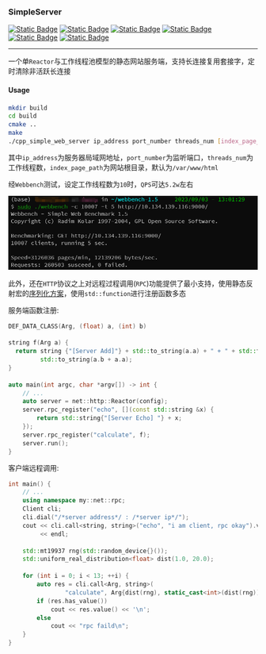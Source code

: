 ###  SimpleServer 

[![Static Badge](https://img.shields.io/badge/license-MIT-blue?logo=git&logoColor=%20)]() [![Static Badge](https://img.shields.io/badge/C%2B%2B-17-green?logo=cplusplus&logoColor=blue)]() [![Static Badge](https://img.shields.io/badge/cmake-3.22%2B-green?logo=cmake&logoColor=deepskyblue)]() [![Static Badge](https://img.shields.io/badge/compiler-gcc11.3%2B-green?logo=compilerexplorer)]()  [![Static Badge](https://img.shields.io/badge/Linux-18.04%20LTS-green?logo=linux&logoColor=%20)]() [![Static Badge](https://img.shields.io/badge/github-fmt10.1.0-blue?logo=github&logoColor=%20&link=https%3A%2F%2Fgithub.com%2Ffmtlib%2Ffmt)](https://github.com/fmtlib/fmt)

---


一个单`Reactor`与工作线程池模型的静态网站服务端，支持长连接复用套接字，定时清除非活跃长连接



#### Usage 

```bash
mkdir build
cd build 
cmake .. 
make 
./cpp_simple_web_server ip_address port_number threads_num [index_page_path]
```

其中`ip_address`为服务器局域网地址，`port_number`为监听端口，`threads_num`为工作线程数，`index_page_path`为网站根目录，默认为`/var/www/html`

经`Webbench`测试，设定工作线程数为`10`时，`QPS`可达`5.2w`左右

![](https://raw.githubusercontent.com/zixfy/imageshack2023/main/img/e4b632288a76913c9e90adf94f60dca.png)

此外，还在`HTTP`协议之上对远程过程调用(`RPC`)功能提供了最小支持，使用静态反射宏的[序列化方案](https://github.com/zixfy/MyJson)，使用`std::function`进行注册函数多态

服务端函数注册:

```c++
DEF_DATA_CLASS(Arg, (float) a, (int) b)

string f(Arg a) {
  return string {"[Server Add]"} + std::to_string(a.a) + " + " + std::to_string(a.b) + " = " +
         std::to_string(a.b + a.a);
}

auto main(int argc, char *argv[]) -> int {
    // ...
    auto server = net::http::Reactor(config);
    server.rpc_register("echo", [](const std::string &x) {
        return std::string{"[Server Echo] "} + x;
    });
    server.rpc_register("calculate", f);
    server.run();
}
```

客户端远程调用:

```c++
int main() {
    // ...
    using namespace my::net::rpc; 
    Client cli;
    cli.dial("/*server address*/ : /*server ip*/");
    cout << cli.call<string, string>("echo", "i am client, rpc okay").value()
         << endl;

    std::mt19937 rng(std::random_device{}());
    std::uniform_real_distribution<float> dist(1.0, 20.0);

    for (int i = 0; i < 13; ++i) {
        auto res = cli.call<Arg, string>(
                "calculate", Arg{dist(rng), static_cast<int>(dist(rng))});
        if (res.has_value())
            cout << res.value() << '\n';
        else
            cout << "rpc faild\n";
    }
}
```


